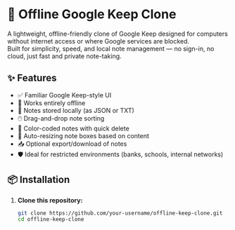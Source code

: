 # 📝 Offline Google Keep Clone

A lightweight, offline-friendly clone of Google Keep designed for computers without internet access or where Google services are blocked.  
Built for simplicity, speed, and local note management — no sign-in, no cloud, just fast and private note-taking.

## ✨ Features

- ✅ Familiar Google Keep-style UI
- 📴 Works entirely offline
- 💾 Notes stored locally (as JSON or TXT)
- 🖱️ Drag-and-drop note sorting
- 🎨 Color-coded notes with quick delete
- 📏 Auto-resizing note boxes based on content
- 📥 Optional export/download of notes
- 🛡️ Ideal for restricted environments (banks, schools, internal networks)

## 📦 Installation

1. **Clone this repository:**

   ```bash
   git clone https://github.com/your-username/offline-keep-clone.git
   cd offline-keep-clone
